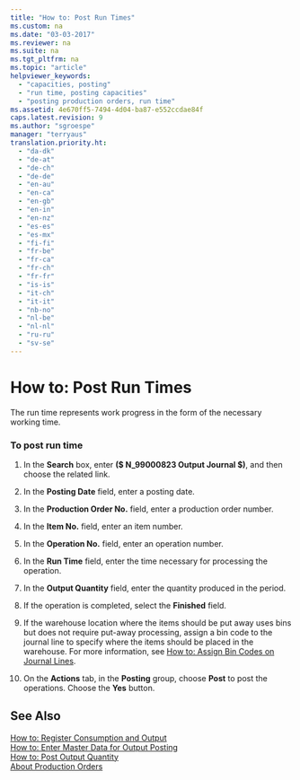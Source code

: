 ```yaml
---
title: "How to: Post Run Times"
ms.custom: na
ms.date: "03-03-2017"
ms.reviewer: na
ms.suite: na
ms.tgt_pltfrm: na
ms.topic: "article"
helpviewer_keywords: 
  - "capacities, posting"
  - "run time, posting capacities"
  - "posting production orders, run time"
ms.assetid: 4e670ff5-7494-4d04-ba87-e552ccdae84f
caps.latest.revision: 9
ms.author: "sgroespe"
manager: "terryaus"
translation.priority.ht: 
  - "da-dk"
  - "de-at"
  - "de-ch"
  - "de-de"
  - "en-au"
  - "en-ca"
  - "en-gb"
  - "en-in"
  - "en-nz"
  - "es-es"
  - "es-mx"
  - "fi-fi"
  - "fr-be"
  - "fr-ca"
  - "fr-ch"
  - "fr-fr"
  - "is-is"
  - "it-ch"
  - "it-it"
  - "nb-no"
  - "nl-be"
  - "nl-nl"
  - "ru-ru"
  - "sv-se"
---
```

# How to: Post Run Times
The run time represents work progress in the form of the necessary working time.  
  
### To post run time  
  
1.  In the **Search** box, enter **\($ N\_99000823 Output Journal $\)**, and then choose the related link.  
  
2.  In the **Posting Date** field, enter a posting date.  
  
3.  In the **Production Order No.** field, enter a production order number.  
  
4.  In the **Item No.** field, enter an item number.  
  
5.  In the **Operation No.** field, enter an operation number.  
  
6.  In the **Run Time** field, enter the time necessary for processing the operation.  
  
7.  In the **Output Quantity** field, enter the quantity produced in the period.  
  
8.  If the operation is completed, select the **Finished** field.  
  
9. If the warehouse location where the items should be put away uses bins but does not require put\-away processing, assign a bin code to the journal line to specify where the items should be placed in the warehouse. For more information, see [How to: Assign Bin Codes on Journal Lines](../Production/how-to-assign-bin-codes-on-journal-lines.md).  
  
10. On the **Actions** tab, in the **Posting** group, choose **Post** to post the operations. Choose the **Yes** button.  
  
## See Also  
 [How to: Register Consumption and Output](../Production/how-to-register-consumption-and-output.md)   
 [How to: Enter Master Data for Output Posting](../DesignAndEngineering/how-to-enter-master-data-for-output-posting.md)   
 [How to: Post Output Quantity](../Production/how-to-post-output-quantity.md)   
 [About Production Orders](../Production/about-production-orders.md)